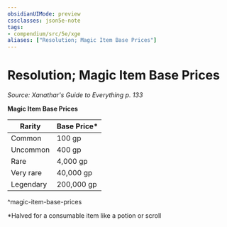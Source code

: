 ```yaml
---
obsidianUIMode: preview
cssclasses: json5e-note
tags:
- compendium/src/5e/xge
aliases: ["Resolution; Magic Item Base Prices"]
---
```

# Resolution; Magic Item Base Prices
*Source: Xanathar's Guide to Everything p. 133* 

**Magic Item Base Prices**

| Rarity    | Base Price* |
| --------- | ----------- |
| Common    | 100 gp      |
| Uncommon  | 400 gp      |
| Rare      | 4,000 gp    |
| Very rare | 40,000 gp   |
| Legendary | 200,000 gp  |
^magic-item-base-prices

*Halved for a consumable item like a potion or scroll
